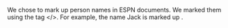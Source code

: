 We chose to mark up person names in ESPN documents. We marked them using the tag </>. For example, the name Jack is marked up <Jack/>.
